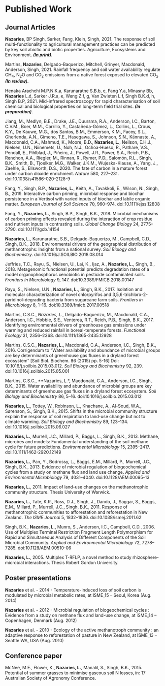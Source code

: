 # Published Work

## Journal Articles

**Nazaries**, BP Singh, Sarker, Fang, Klein, Singh, 2021. The response of soil multi-functionality to agricultural management practices can be predicted by key soil abiotic and biotic properties. Agriculture, Ecosystems and Environment. ***(In print).***

Martins, **Nazaries**, Delgado-Baquerizo, Mitchell, Grinyer, Macdonald, Anderson, Singh, 2021. Rainfall frequency and soil water availability regulate CH<sub>4</sub>, N<sub>2</sub>O and CO<sub>2</sub> emissions from a native forest exposed to elevated CO<sub>2</sub>. ***(In review).***

Henaka Arachchi M.P.N.K.a, Karunaratne S.B.b, c, Fang Y.a, Minasny Bb, **Nazaries** L.d, Sarker J.R.a, e, Weng Z.f, g, Van Zwieten L.f, Singh B.K.d, h, Singh B.P, 2021. Mid-infrared spectroscopy for rapid characterisation of soil chemical and biological properties on long-term field trial sites. ***(In preparation)***.

Jiang, M., Medlyn, B.E., Drake, J.E., Duursma, R.A., Anderson, I.C., Barton, C.V.M., Boer, M.M., Carrillo, Y., Castañeda-Gómez, L., Collins, L., Crous, K.Y., De Kauwe, M.G., dos Santos, B.M., Emmerson, K.M., Facey, S.L., Gherlenda, A.N., Gimeno, T.E., Hasegawa, S., Johnson, S.N., Kännaste, A., Macdonald, C.A., Mahmud, K., Moore, B.D., **Nazaries, L.**, Neilson, E.H.J., Nielsen, U.N., Niinemets, Ü., Noh, N.J., Ochoa-Hueso, R., Pathare, V.S., Pendall, E., Pihlblad, J., Piñeiro, J., Powell, J.R., Power, S.A., Reich, P.B., Renchon, A.A., Riegler, M., Rinnan, R., Rymer, P.D., Salomón, R.L., Singh, B.K., Smith, B., Tjoelker, M.G., Walker, J.K.M., Wujeska-Klause, A., Yang, J., Zaehle, S., Ellsworth, D.S., 2020. The fate of carbon in a mature forest under carbon dioxide enrichment. *Nature* 580, 227–231. doi:10.1038/s41586-020-2128-9

Fang, Y., Singh, B.P., **Nazaries, L.**, Keith, A., Tavakkoli, E., Wilson, N., Singh, B., 2019. Interactive carbon priming, microbial response and biochar persistence in a Vertisol with varied inputs of biochar and labile organic matter. *European Journal of Soil Science* 70, 960–974. doi:10.1111/ejss.12808

Fang, Y., **Nazaries, L.**, Singh, B.P., Singh, B.K., 2018. Microbial mechanisms of carbon priming effects revealed during the interaction of crop residue and nutrient inputs in contrasting soils. *Global Change Biology* 24, 2775–2790. doi:10.1111/gcb.14154

**Nazaries, L.**, Karunaratne, S.B., Delgado-Baquerizo, M., Campbell, C.D., Singh, B.K., 2018. Environmental drivers of the geographical distribution of methanotrophs: Insights from a national survey. *Soil Biology and Biochemistry*. doi:10.1016/J.SOILBIO.2018.08.014

Jeffries, T.C., Rayu, S., Nielsen, U., Lai, K., Ijaz, A., **Nazaries, L.**, Singh, B., 2018. Metagenomic functional potential predicts degradation rates of a model organophosphorus xenobiotic in pesticide contaminated soils. *Frontiers in Microbiology* 9, 147. doi:10.3389/FMICB.2018.00147

Rayu, S., Nielsen, U.N., **Nazaries, L.**, Singh, B.K., 2017. Isolation and molecular characterization of novel chlorpyrifos and 3,5,6-trichloro-2-pyridinol-degrading bacteria from sugarcane farm soils. *Frontiers in Microbiology* 8, 1–16. doi:10.3389/fmicb.2017.00518

Martins, C.S.C., *Nazaries, L.*, Delgado-Baquerizo, M., Macdonald, C.A., Anderson, I.C., Hobbie, S.E., Venterea, R.T., Reich, P.B., Singh, B.K., 2017. Identifying environmental drivers of greenhouse gas emissions under warming and reduced rainfall in boreal-temperate forests. *Functional Ecology* 31, 2356–2368. doi:10.1111/1365-2435.12928

Martins, C.S.C., **Nazaries, L.**, Macdonald, C.A., Anderson, I.C., Singh, B.K., 2016. Corrigendum to “Water availability and abundance of microbial groups are key determinants of greenhouse gas fluxes in a dryland forest ecosystem” [Soil Biol. Biochem. 86 (2015) pp. 5-16] Doi: 10.1016/j.soilbio.2015.03.012. *Soil Biology and Biochemistry* 92, 239. doi:10.1016/j.soilbio.2015.05.001

Martins, C.S.C., **Nazaries, L.*, Macdonald, C.A., Anderson, I.C., Singh, B.K., 2015. Water availability and abundance of microbial groups are key determinants of greenhouse gas fluxes in a dryland forest ecosystem. *Soil Biology and Biochemistry* 86, 5–16. doi:10.1016/j.soilbio.2015.03.012

**Nazaries, L.**, Tottey, W., Robinson, L., Khachane, A., Al-Soud, W.A., Sørenson, S., Singh, B.K., 2015. Shifts in the microbial community structure explain the response of soil respiration to land-use change but not to climate warming. *Soil Biology and Biochemistry* 89, 123–134. doi:10.1016/j.soilbio.2015.06.027

**Nazaries, L.**, Murrell, J.C., Millard, P., Baggs, L., Singh, B.K., 2013. Methane, microbes and models: Fundamental understanding of the soil methane cycle for future predictions. *Environmental Microbiology* 15, 2395–2417. doi:10.1111/1462-2920.12149

**Nazaries, L.**, Pan, Y., Bodrossy, L., Baggs, E.M., Millard, P., Murrell, J.C., Singh, B.K., 2013. Evidence of microbial regulation of biogeochemical cycles from a study on methane flux and land use change. *Applied and Environmental Microbiology* 79, 4031–4040. doi:10.1128/AEM.00095-13

**Nazaries, L.**, 2011. Impact of land-use changes on the methanotrophic community structure. Thesis University of Warwick.

**Nazaries, L.**, Tate, K.R., Ross, D.J., Singh, J., Dando, J., Saggar, S., Baggs, E.M., Millard, P., Murrell, J.C., Singh, B.K., 2011. Response of methanotrophic communities to afforestation and reforestation in New Zealand. *The ISME Journal* 5, 1832–1836. doi:10.1038/ismej.2011.62

Singh, B.K., **Nazaries, L.**, Munro, S., Anderson, I.C., Campbell, C.D., 2006. Use of Multiplex Terminal Restriction Fragment Length Polymorphism for Rapid and Simultaneous Analysis of Different Components of the Soil Microbial Community. *Applied and Environmental Microbiology* 72, 7278–7285. doi:10.1128/AEM.00510-06

**Nazaries, L.**, 2005. Multiplex T-RFLP, a novel method to study rhizosphere-microbial interactions. Thesis Robert Gordon University.

## Poster presentations

**Nazaries** et al. - 2014 - Temperature-induced loss of soil carbon is modulated by microbial metabolic rates, at ISME_15 – Seoul, Korea (Aug. 2014)

**Nazaries** et al. - 2012 - Microbial regulation of biogeochemical cycles : Evidence from a study on methane flux and land-use change, at ISME_14 – Copenhagen, Denmark (Aug. 2012)

**Nazaries** et al. - 2010 - Ecology of the active methanotroph community : an adaptive response to reforestation of pasture in New Zealand, at ISME_13 – Seattle WA, USA (Aug. 2010)

## Conference paper

McNee, M.E., Flower, K., **Nazaries, L.**, Manalil, S., Singh, B.K., 2015. Potential of summer grasses to minimise gaseous soil N losses, in: 17 Australian Society of Agronomy Conference.
